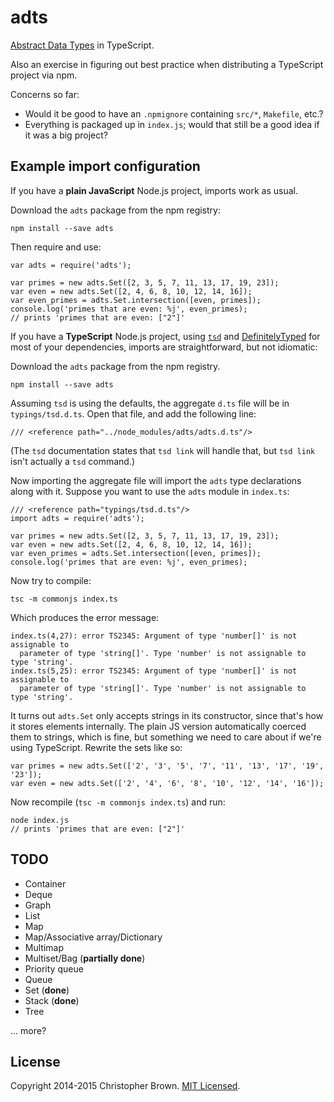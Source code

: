 # adts

[Abstract Data Types](http://en.wikipedia.org/wiki/Abstract_data_type) in TypeScript.

Also an exercise in figuring out best practice when distributing a TypeScript project via npm.

Concerns so far:

* Would it be good to have an `.npmignore` containing `src/*`, `Makefile`, etc.?
* Everything is packaged up in `index.js`; would that still be a good idea if it was a big project?


## Example import configuration

If you have a **plain JavaScript** Node.js project, imports work as usual.

Download the `adts` package from the npm registry:

    npm install --save adts

Then require and use:

    var adts = require('adts');

    var primes = new adts.Set([2, 3, 5, 7, 11, 13, 17, 19, 23]);
    var even = new adts.Set([2, 4, 6, 8, 10, 12, 14, 16]);
    var even_primes = adts.Set.intersection([even, primes]);
    console.log('primes that are even: %j', even_primes);
    // prints 'primes that are even: ["2"]'


If you have a **TypeScript** Node.js project, using [`tsd`](http://definitelytyped.org/tsd/) and [DefinitelyTyped](http://definitelytyped.org/) for most of your dependencies, imports are straightforward, but not idiomatic:

Download the `adts` package from the npm registry.

    npm install --save adts

Assuming `tsd` is using the defaults, the aggregate `d.ts` file will be in `typings/tsd.d.ts`. Open that file, and add the following line:

    /// <reference path="../node_modules/adts/adts.d.ts"/>

(The `tsd` documentation states that `tsd link` will handle that, but `tsd link` isn't actually a `tsd` command.)

Now importing the aggregate file will import the `adts` type declarations along with it.
Suppose you want to use the `adts` module in `index.ts`:

    /// <reference path="typings/tsd.d.ts"/>
    import adts = require('adts');

    var primes = new adts.Set([2, 3, 5, 7, 11, 13, 17, 19, 23]);
    var even = new adts.Set([2, 4, 6, 8, 10, 12, 14, 16]);
    var even_primes = adts.Set.intersection([even, primes]);
    console.log('primes that are even: %j', even_primes);

Now try to compile:

    tsc -m commonjs index.ts

Which produces the error message:

    index.ts(4,27): error TS2345: Argument of type 'number[]' is not assignable to
      parameter of type 'string[]'. Type 'number' is not assignable to type 'string'.
    index.ts(5,25): error TS2345: Argument of type 'number[]' is not assignable to
      parameter of type 'string[]'. Type 'number' is not assignable to type 'string'.

It turns out `adts.Set` only accepts strings in its constructor, since that's how it stores elements internally.
The plain JS version automatically coerced them to strings, which is fine, but something we need to care about if we're using TypeScript.
Rewrite the sets like so:

    var primes = new adts.Set(['2', '3', '5', '7', '11', '13', '17', '19', '23']);
    var even = new adts.Set(['2', '4', '6', '8', '10', '12', '14', '16']);

Now recompile (`tsc -m commonjs index.ts`) and run:

    node index.js
    // prints 'primes that are even: ["2"]'


## TODO

- Container
- Deque
- Graph
- List
- Map
- Map/Associative array/Dictionary
- Multimap
- Multiset/Bag (**partially done**)
- Priority queue
- Queue
- Set (**done**)
- Stack (**done**)
- Tree

... more?


## License

Copyright 2014-2015 Christopher Brown. [MIT Licensed](http://opensource.org/licenses/MIT).
